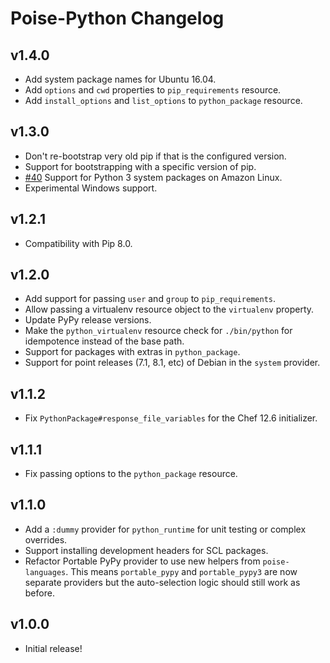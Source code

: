 # Poise-Python Changelog

## v1.4.0

* Add system package names for Ubuntu 16.04.
* Add `options` and `cwd` properties to `pip_requirements` resource.
* Add `install_options` and `list_options` to `python_package` resource.

## v1.3.0

* Don't re-bootstrap very old pip if that is the configured version.
* Support for bootstrapping with a specific version of pip.
* [#40](https://github.com/poise/poise-python/pulls/40) Support for Python 3 system packages on Amazon Linux.
* Experimental Windows support.

## v1.2.1

* Compatibility with Pip 8.0.

## v1.2.0

* Add support for passing `user` and `group` to `pip_requirements`.
* Allow passing a virtualenv resource object to the `virtualenv` property.
* Update PyPy release versions.
* Make the `python_virtualenv` resource check for `./bin/python` for idempotence
  instead of the base path.
* Support for packages with extras in `python_package`.
* Support for point releases (7.1, 8.1, etc) of Debian in the `system` provider.

## v1.1.2

* Fix `PythonPackage#response_file_variables` for the Chef 12.6 initializer.

## v1.1.1

* Fix passing options to the `python_package` resource.

## v1.1.0

* Add a `:dummy` provider for `python_runtime` for unit testing or complex overrides.
* Support installing development headers for SCL packages.
* Refactor Portable PyPy provider to use new helpers from `poise-languages`. This
  means `portable_pypy` and `portable_pypy3` are now separate providers but the
  auto-selection logic should still work as before.

## v1.0.0

* Initial release!

